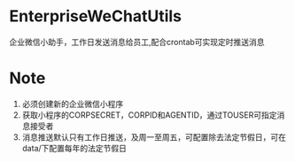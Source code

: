 # EnterpriseWeChatUtils
企业微信小助手，工作日发送消息给员工,配合crontab可实现定时推送消息
# Note
1. 必须创建新的企业微信小程序
2. 获取小程序的CORPSECRET，CORPID和AGENTID，通过TOUSER可指定消息接受者
3. 消息推送默认只有工作日推送，及周一至周五，可配置除去法定节假日，可在data/下配置每年的法定节假日
